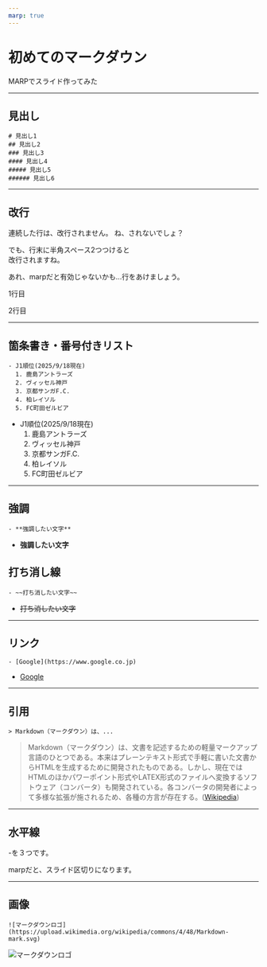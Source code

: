 ```yaml
---
marp: true
---
```


# 初めてのマークダウン
MARPでスライド作ってみた

---
## 見出し
```
# 見出し1
## 見出し2
### 見出し3
#### 見出し4
##### 見出し5
###### 見出し6
```

---
## 改行
連続した行は、改行されません。
ね、されないでしょ？

でも、行末に半角スペース2つつけると   
改行されますね。

あれ、marpだと有効じゃないかも...行をあけましょう。

1行目

2行目

---
## 箇条書き・番号付きリスト
```
- J1順位(2025/9/18現在)
  1. 鹿島アントラーズ
  2. ヴィッセル神戸
  3. 京都サンガF.C.
  4. 柏レイソル
  5. FC町田ゼルビア

```

- J1順位(2025/9/18現在)
  1. 鹿島アントラーズ
  2. ヴィッセル神戸
  3. 京都サンガF.C.
  4. 柏レイソル
  5. FC町田ゼルビア

---
## 強調
```
- **強調したい文字**
```

- **強調したい文字**

## 打ち消し線

```
- ~~打ち消したい文字~~
```

- ~~打ち消したい文字~~

---
## リンク
```
- [Google](https://www.google.co.jp)
```

- [Google](https://www.google.co.jp)

---
## 引用
```
> Markdown（マークダウン）は、...
```

> Markdown（マークダウン）は、文書を記述するための軽量マークアップ言語のひとつである。本来はプレーンテキスト形式で手軽に書いた文書からHTMLを生成するために開発されたものである。しかし、現在ではHTMLのほかパワーポイント形式やLATEX形式のファイルへ変換するソフトウェア（コンバータ）も開発されている。各コンバータの開発者によって多様な拡張が施されるため、各種の方言が存在する。([Wikipedia](https://ja.wikipedia.org/wiki/Markdown))

---
## 水平線

-を３つです。

marpだと、スライド区切りになります。

---

## 画像
```
![マークダウンロゴ](https://upload.wikimedia.org/wikipedia/commons/4/48/Markdown-mark.svg)
```


![マークダウンロゴ](https://upload.wikimedia.org/wikipedia/commons/4/48/Markdown-mark.svg)
